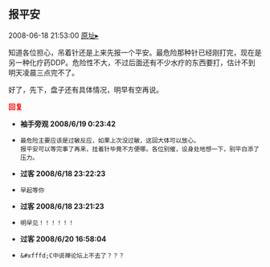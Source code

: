 ## 报平安
2008-06-18 21:53:00
[原址▸](http://www.fxgan.com/chan_time/2008_01_06/987.htm)


知道各位担心，吊着针还是上来先报一个平安。最危险那种针已经刚打完，现在是另一种化疗药DDP。危险性不大，不过后面还有不少水疗的东西要打，估计不到明天凌晨三点完不了。

好了，先下，盘子还有具体情况，明早有空再说。




<font color='red'>**回复**</font>


- **袖手旁观 2008/6/19 0:23:42**
- ```
  最危险主要应该是过敏反应，如果上次没过敏，这回大体可以放心。
  报平安可以等完事了再来，挂着针毕竟不方便哪。各位别催，设身处地想一下，别平白添了压力。
  ```
- **过客 2008/6/18 23:22:23**
- ```
  早起等你
  ```
- **过客 2008/6/18 23:21:23**
- ```
  明早见！！！！！！
  ```
- **过客 2008/6/20 16:58:04**
- ```
  &#xfffd;C中说禅论坛上不去了？？？
  ```
